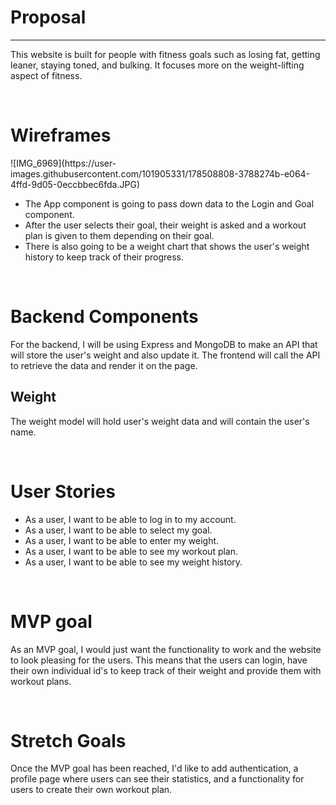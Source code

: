<h1>Proposal</h1>
<hr>
<p>This website is built for people with fitness goals such as losing fat, getting leaner, staying toned, and bulking. It focuses more on the weight-lifting aspect of fitness. </p>
<br>
<h1>Wireframes</h1>
![IMG_6969](https://user-images.githubusercontent.com/101905331/178508808-3788274b-e064-4ffd-9d05-0eccbbec6fda.JPG)
<ul>
    <li>The App component is going to pass down data to the Login and Goal component.
</li>
    <li>After the user selects their goal, their weight is asked and a workout plan is given to them depending on their goal.</li>
    <li>There is also going to be a weight chart that shows the user's weight history to keep track of their progress.</li>
</ul>
<br>
<h1>Backend Components</h1>
<p>For the backend, I will be using Express and MongoDB to make an API that will store the user's weight and also update it. The frontend will call the API to retrieve the data and render it on the page.
</p>
<h2>Weight</h2>
<p>The weight model will hold user's weight data and will contain the user's name.</p>
<br>
<h1>User Stories</h1>
<ul>
    <li>As a user, I want to be able to log in to my account.</li>
    <li>As a user, I want to be able to select my goal.</li>
    <li>As a user, I want to be able to enter my weight.</li>
    <li>As a user, I want to be able to see my workout plan.</li>
    <li>As a user, I want to be able to see my weight history.</li>
</ul>
<br>
<h1>MVP goal</h1>
<p>As an MVP goal, I would just want the functionality to work and the website to look pleasing for the users. This means that the users can login, have their own individual id's to keep track of their weight and provide them with workout plans.</p>
<br>
<h1>Stretch Goals</h1>
<p>Once the MVP goal has been reached, I'd like to add authentication, a profile page where users can see their statistics, and a functionality for users to create their own workout plan.</p>
